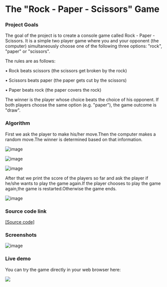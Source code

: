 # The "Rock - Paper - Scissors" Game

### Project Goals
The goal of the project is to create a console game called Rock - Paper - Scissors. It is a simple two player game where you and your opponent (the computer) simultaneously choose one of the following three options: "rock", "paper" or "scissors". 

The rules are as follows:

•	Rock beats scissors (the scissors get broken by the rock)

•	Scissors beats paper (the paper gets cut by the scissors)

•	Paper beats rock (the paper covers the rock)

The winner is the player whose choice beats the choice of his opponent. If both players choose the same option (e.g. "paper"), the game outcome is "draw".

### Algorithm
First we ask the player to make his/her move.Then the computer makes a random move.The winner is determined based on that information.

![image](https://github.com/viktorpetrov1997/Rock-Paper-Scissors-Game/assets/126717931/1f3fdeca-95ad-46bb-9048-002c336a1547)

![image](https://user-images.githubusercontent.com/126717931/222571028-df69e870-65a2-441a-acf1-21b037841f0f.png)

![image](https://user-images.githubusercontent.com/126717931/222571177-8b0238e4-315a-4d56-bef3-b91e3a2c6c67.png)

After that we print the score of the players so far and ask the player if he/she wants to play the game again.If the player chooses to play the game again,the game is restarted.Otherwise the game ends.

![image](https://github.com/viktorpetrov1997/Rock-Paper-Scissors-Game/assets/126717931/75f8f67d-f706-409c-8b95-4f5da52a54cd)

### Source code link
<a href="https://github.com/viktorpetrov1997/RockPaperScissorsGame/blob/main/RockPaperScissors.java">[Source code]</a>

### Screenshots
![image](https://github.com/viktorpetrov1997/Rock-Paper-Scissors-Game/assets/126717931/f1f412e6-d7ce-4387-8113-62066d8d9939)

### Live demo
You can try the game directly in your web browser here:

<a href="https://replit.com/@viktorpetrov97/RockPaperScissorsGame#Main.java"><img src="https://github.com/viktorpetrov1997/Rock-Paper-Scissors-Game/assets/126717931/396af3eb-bec1-4c31-a608-4768c0df4153"></a>


